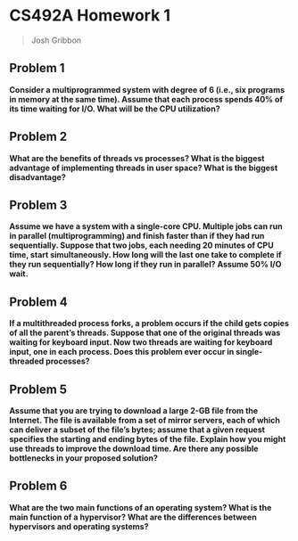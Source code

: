 # CS492A Homework 1
> Josh Gribbon

## Problem 1
**Consider a multiprogrammed system with degree of 6 (i.e., six programs in memory at the same time). Assume that each process spends 40% of its time waiting for I/O. What will be the CPU utilization?**

## Problem 2
**What are the benefits of threads vs processes? What is the biggest advantage of implementing threads in user space? What is the biggest disadvantage?**

## Problem 3
**Assume we have a system with a single-core CPU. Multiple jobs can run in parallel (multiprogramming) and finish faster than if they had run sequentially. Suppose that two jobs, each needing 20 minutes of CPU time, start simultaneously. How long will the last one take to complete if they run sequentially? How long if they run in parallel? Assume 50% I/O wait.**

## Problem 4
**If a multithreaded process forks, a problem occurs if the child gets copies of all the parent’s threads. Suppose that one of the original threads was waiting for keyboard input. Now two threads are waiting for keyboard input, one in each process. Does this problem ever occur in single-threaded processes?**

## Problem 5
**Assume that you are trying to download a large 2-GB file from the Internet. The file is available from a set of mirror servers, each of which can deliver a subset of the file’s bytes; assume that a given request specifies the starting and ending bytes of the file. Explain how you might use threads to improve the download time. Are there any possible bottlenecks in your proposed solution?**

## Problem 6
**What are the two main functions of an operating system? What is the main function of a hypervisor? What are the differences between hypervisors and operating systems?**
